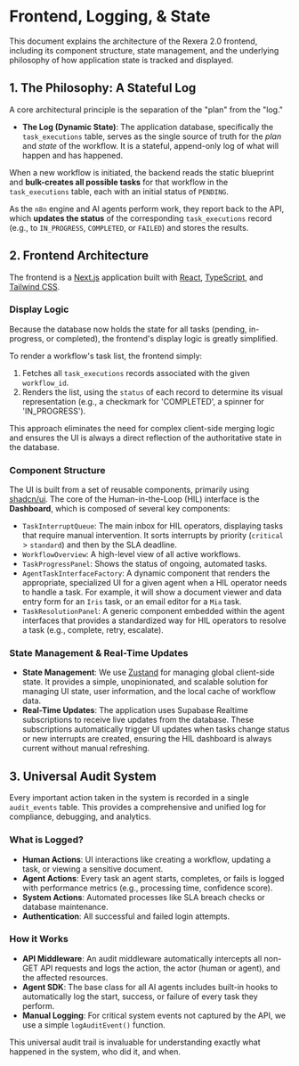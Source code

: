 # Frontend, Logging, & State

This document explains the architecture of the Rexera 2.0 frontend, including its component structure, state management, and the underlying philosophy of how application state is tracked and displayed.

## 1. The Philosophy: A Stateful Log

A core architectural principle is the separation of the "plan" from the "log."

*   **The Log (Dynamic State)**: The application database, specifically the `task_executions` table, serves as the single source of truth for the *plan* and *state* of the workflow. It is a stateful, append-only log of what will happen and has happened.

When a new workflow is initiated, the backend reads the static blueprint and **bulk-creates all possible tasks** for that workflow in the `task_executions` table, each with an initial status of `PENDING`.

As the `n8n` engine and AI agents perform work, they report back to the API, which **updates the status** of the corresponding `task_executions` record (e.g., to `IN_PROGRESS`, `COMPLETED`, or `FAILED`) and stores the results.

## 2. Frontend Architecture

The frontend is a [Next.js](https://nextjs.org/) application built with [React](https://react.dev/), [TypeScript](https://www.typescriptlang.org/), and [Tailwind CSS](https://tailwindcss.com/).

### Display Logic

Because the database now holds the state for all tasks (pending, in-progress, or completed), the frontend's display logic is greatly simplified.

To render a workflow's task list, the frontend simply:
1.  Fetches all `task_executions` records associated with the given `workflow_id`.
2.  Renders the list, using the `status` of each record to determine its visual representation (e.g., a checkmark for 'COMPLETED', a spinner for 'IN_PROGRESS').

This approach eliminates the need for complex client-side merging logic and ensures the UI is always a direct reflection of the authoritative state in the database.

### Component Structure

The UI is built from a set of reusable components, primarily using [shadcn/ui](https://ui.shadcn.com/). The core of the Human-in-the-Loop (HIL) interface is the **Dashboard**, which is composed of several key components:

*   `TaskInterruptQueue`: The main inbox for HIL operators, displaying tasks that require manual intervention. It sorts interrupts by priority (`critical` > `standard`) and then by the SLA deadline.
*   `WorkflowOverview`: A high-level view of all active workflows.
*   `TaskProgressPanel`: Shows the status of ongoing, automated tasks.
*   `AgentTaskInterfaceFactory`: A dynamic component that renders the appropriate, specialized UI for a given agent when a HIL operator needs to handle a task. For example, it will show a document viewer and data entry form for an `Iris` task, or an email editor for a `Mia` task.
*   `TaskResolutionPanel`: A generic component embedded within the agent interfaces that provides a standardized way for HIL operators to resolve a task (e.g., complete, retry, escalate).

### State Management & Real-Time Updates

*   **State Management**: We use [Zustand](https://zustand-demo.pmnd.rs/) for managing global client-side state. It provides a simple, unopinionated, and scalable solution for managing UI state, user information, and the local cache of workflow data.
*   **Real-Time Updates**: The application uses Supabase Realtime subscriptions to receive live updates from the database. These subscriptions automatically trigger UI updates when tasks change status or new interrupts are created, ensuring the HIL dashboard is always current without manual refreshing.

## 3. Universal Audit System

Every important action taken in the system is recorded in a single `audit_events` table. This provides a comprehensive and unified log for compliance, debugging, and analytics.

### What is Logged?

*   **Human Actions**: UI interactions like creating a workflow, updating a task, or viewing a sensitive document.
*   **Agent Actions**: Every task an agent starts, completes, or fails is logged with performance metrics (e.g., processing time, confidence score).
*   **System Actions**: Automated processes like SLA breach checks or database maintenance.
*   **Authentication**: All successful and failed login attempts.

### How it Works

*   **API Middleware**: An audit middleware automatically intercepts all non-GET API requests and logs the action, the actor (human or agent), and the affected resources.
*   **Agent SDK**: The base class for all AI agents includes built-in hooks to automatically log the start, success, or failure of every task they perform.
*   **Manual Logging**: For critical system events not captured by the API, we use a simple `logAuditEvent()` function.

This universal audit trail is invaluable for understanding exactly what happened in the system, who did it, and when.